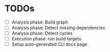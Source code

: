 # TODOs

- [ ] Analysis phase: Build graph
- [ ] Analysis phase: Detect missing dependencies
- [ ] Analysis phase: Detect cycles
- [ ] Execution phase: run build targets
- [ ] Setup auto-generated CLI docs page

